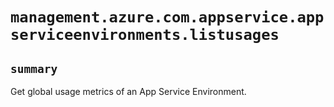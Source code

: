# `management.azure.com.appservice.appserviceenvironments.listusages`

## `summary`
Get global usage metrics of an App Service Environment.


